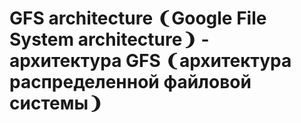 # GFS architecture ❨Google File System architecture❩ - архитектура GFS ❨архитектура распределенной файловой системы❩

